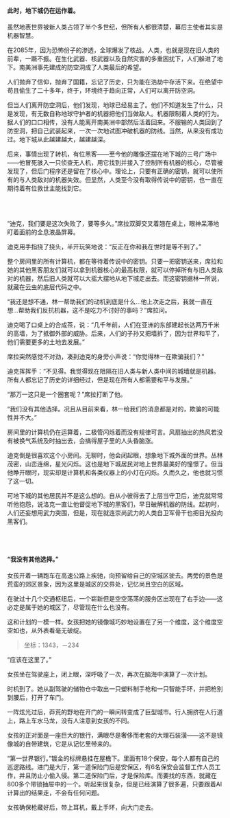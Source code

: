 #### 此时，地下城仍在运作着。

虽然地表世界被新人类占领了半个多世纪，但所有人都很清楚，幕后主使者其实是机器智慧。

在2085年，因为恐怖份子的渗透，全球爆发了核战。人类，也就是现在旧人类的前辈，一蹶不振。在生化武器、核武器以及自然灾害的多重困扰下，人们躲进了地下。南美洲事先建成的防空洞成了人类最后的希望。

人们抛弃了信仰，抛弃了国籍，忘记了历史，只为能在浩劫中存活下来。在绝望中苟且偷生了二十多年，终于，环境终于趋向正常，人们可以离开防空洞。

但当人们离开防空洞后，他们发现，地球已经易主了。他们不知道发生了什么，只是发现，有无数自称地球守护者的机器把他们当做敌人。机器限制着人类的行为。据人们的口口相传，没有人能离开南美洲中部然后活着回来。不服输的人类回到了防空洞，把自己武装起来，一次一次地试图冲破机器的防线。当然，从来没有成功过。地下城从此越建越大，越建越深。

后来，事情出现了转机，有位黑客——至今他的雕像还摆在地下城的三号广场中——他冒死骇入一只侦查无人机，用它找到并接入了控制所有机器的核心，尽管被发现了，但后门程序还是留在了核心中。理论上，只要有正确的密钥，就可以使所有的与人类敌对的机器失效。但显然，人类至今没有取得传说中的密钥，也一直在期待着有位救世主能找到它。

<br><br>

“迪克，我们要是这次失败了，要等多久。”席拉双脚交叉着翘在桌上，眼神呆滞地盯着面前的全息液晶屏幕。

迪克用手指挠了挠头，半开玩笑地说：“反正在你和我在世时是等不到了。”

整个房间里的所有计算机，都在等待着传说中的密钥。只要一把密钥送来，席拉和她的其他黑客朋友们就可以拿到机器核心的最高权限，就可以停掉所有与旧人类敌对的机器，然后旧人类就可以大摇大摆地从地下城走出去。而这密钥据林一所说，就藏在云虫的底层代码之中。

“我还是想不通，林一帮助我们的动机到底是什么…他上次走之后，我就一直在想…帮助我们反抗机器，这不是吃力不讨好的事吗？”席拉问。

迪克喝了口桌上的合成茶，说：“几千年前，人们在亚洲的东部建起长达两万千米的高墙，为了抵御外部的威胁。后来，人们的子孙又把墙拆了，因为世界和平了，他们需要更多的土地去发展。”

席拉突然感觉不对劲，凑到迪克的身旁小声说：“你觉得林一在欺骗我们？”

迪克挥挥手：“不见得。我觉得现在阻隔在旧人类与新人类中间的城墙就是机器。所有人都忘记了历史的详细经过，但是现在所有人都需要和平与发展。”

“那万一这只是一个圈套呢？”席拉打断了他。

“我们没有其他选择。况且从目前来看，林一给我们的消息都是对的，欺骗的可能性并不大。”

房间里的计算机仍在运算着，二极管闪烁着而没有规律可言。风扇抽出的热风若没有被换气系统及时抽出去，会搞得屋子里的人头昏脑涨。

迪克倒是很喜欢这个小房间。无聊时，他会闭起眼，想象地下城外面的世界。丛林茂密，山峦连绵，星光闪烁。这也是地下城居民对地上世界最美好的憧憬了。但当他睁开眼时，现实却是计算机和各类仪器上的小灯在闪烁。久而久之，他也就习惯了这一切。

可地下城的其他居民并不是这么想的。自从小彼得去了上层当守卫后，迪克就常常听他抱怨，说洛克一直让他督促地下城的黑客们，早日破解机器的防线。起初时，人们还妄想用武力突围，但是，现在就连崇尚武力的人类自卫军骨干也把目光投向黑客们。

<br><br>

#### “我没有其他选择。”

女孩开着一辆跑车在高速公路上疾驰，向预留给自己的空城区驶去。两旁的景色是荒蛮的郊区景象，因为这里是城区的交界处，记忆尚且空白的区域。

在驶过十几个交通枢纽后，一个崭新但是空空荡荡的服务区出现在了右手边——这必定是属于她的城区了，尽管现在什么也没有。

这和计划的一模一样。女孩把她的镜像城巧妙地设置在了另一个维度，这个维度空空如也，从外表看毫无破绽。

> 坐标：1343，－234

“应该在这里了。”

女孩坐在驾驶座上，闭上眼，深呼吸了一次，再次在脑海中演算了一次计划。

时机到了。她从副驾驶的储物仓中取出一只塑料制手枪和一只智能手环，并把枪别到腰后，打开了车门。

一阵炫光过后，莽荒的野地在开门的一瞬间转变成了巨型城市。行人拥挤在人行道上，路上车水马龙，没有人注意到女孩的不同。

女孩的正对面是一座巨大的银行，满眼尽是奢侈而老套的大理石装潢——这不是镜像城的自带建筑，它是从记忆里带来的。

“第一世界银行。”镀金的标牌悬挂在屋檐下。里面有18个保安，每个人都有自己的巡逻路线。进门是大厅，第一道保险门后是安保区，有6名保安会监督工作人员工作，并且防止小偷入侵。第二道保险门后，才是保险库。而要找的东西，就藏在800多个带锁抽屉中的一个。听起来很复杂，但是已经演算了很多遍，只要跟着AI计算出的结果走，不会有任何问题。

女孩确保枪藏好后，带上耳机，戴上手环，向大门走去。
